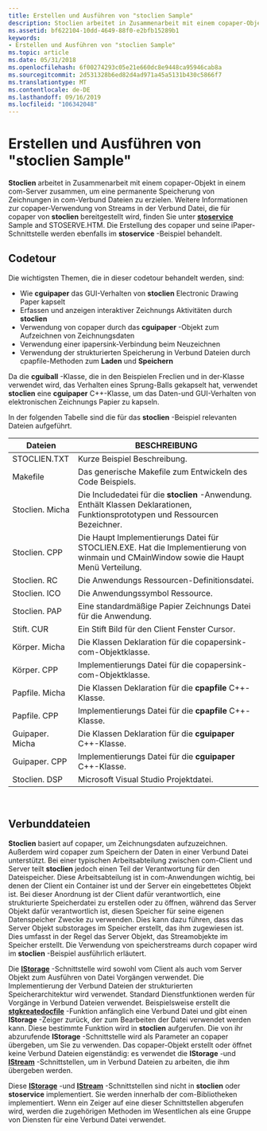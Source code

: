 ```yaml
---
title: Erstellen und Ausführen von "stoclien Sample"
description: Stoclien arbeitet in Zusammenarbeit mit einem copaper-Objekt in einem com-Server zusammen, um eine permanente Speicherung von Zeichnungen in com-Verbund Dateien zu erzielen.
ms.assetid: bf622104-10dd-4649-88f0-e2bfb15289b1
keywords:
- Erstellen und Ausführen von "stoclien Sample"
ms.topic: article
ms.date: 05/31/2018
ms.openlocfilehash: 6f00274293c05e21e660dc8e9448ca95946cab8a
ms.sourcegitcommit: 2d531328b6ed82d4ad971a45a5131b430c5866f7
ms.translationtype: MT
ms.contentlocale: de-DE
ms.lasthandoff: 09/16/2019
ms.locfileid: "106342048"
---
```

# <a name="create-and-run-stoclien-sample"></a>Erstellen und Ausführen von "stoclien Sample"

**Stoclien** arbeitet in Zusammenarbeit mit einem copaper-Objekt in einem com-Server zusammen, um eine permanente Speicherung von Zeichnungen in com-Verbund Dateien zu erzielen. Weitere Informationen zur copaper-Verwendung von Streams in der Verbund Datei, die für copaper von **stoclien** bereitgestellt wird, finden Sie unter [**stoservice**](structured-storage-server-sample--stoserve-.md) Sample and STOSERVE.HTM. Die Erstellung des copaper und seine iPaper-Schnittstelle werden ebenfalls im **stoservice** -Beispiel behandelt.

## <a name="code-tour"></a>Codetour

Die wichtigsten Themen, die in dieser codetour behandelt werden, sind:

-   Wie **cguipaper** das GUI-Verhalten von **stoclien** Electronic Drawing Paper kapselt
-   Erfassen und anzeigen interaktiver Zeichnungs Aktivitäten durch **stoclien**
-   Verwendung von copaper durch das **cguipaper** -Objekt zum Aufzeichnen von Zeichnungsdaten
-   Verwendung einer ipapersink-Verbindung beim Neuzeichnen
-   Verwendung der strukturierten Speicherung in Verbund Dateien durch cpapfile-Methoden zum **Laden** und **Speichern**

Da die **cguiball** -Klasse, die in den Beispielen Freclien und in der-Klasse verwendet wird, das Verhalten eines Sprung-Balls gekapselt hat, verwendet **stoclien** eine **cguipaper** C++-Klasse, um das Daten-und GUI-Verhalten von elektronischen Zeichnungs Papier zu kapseln.

In der folgenden Tabelle sind die für das **stoclien** -Beispiel relevanten Dateien aufgeführt.



| Dateien        | BESCHREIBUNG                                                                                                                      |
|--------------|----------------------------------------------------------------------------------------------------------------------------------|
| STOCLIEN.TXT | Kurze Beispiel Beschreibung.                                                                                                        |
| Makefile     | Das generische Makefile zum Entwickeln des Code Beispiels.                                                                               |
| Stoclien. Micha   | Die Includedatei für die **stoclien** -Anwendung. Enthält Klassen Deklarationen, Funktionsprototypen und Ressourcen Bezeichner.   |
| Stoclien. CPP | Die Haupt Implementierungs Datei für STOCLIEN.EXE. Hat die Implementierung von winmain und CMainWindow sowie die Haupt Menü Verteilung. |
| Stoclien. RC  | Die Anwendungs Ressourcen-Definitionsdatei.                                                                                        |
| Stoclien. ICO | Die Anwendungssymbol Ressource.                                                                                                   |
| Stoclien. PAP | Eine standardmäßige Papier Zeichnungs Datei für die Anwendung.                                                                                |
| Stift. CUR   | Ein Stift Bild für den Client Fenster Cursor.                                                                                     |
| Körper. Micha       | Die Klassen Deklaration für die copapersink-com-Objektklasse.                                                                      |
| Körper. CPP     | Implementierungs Datei für die copapersink-com-Objektklasse.                                                                        |
| Papfile. Micha    | Die Klassen Deklaration für die **cpapfile** C++-Klasse.                                                                            |
| Papfile. CPP  | Implementierungs Datei für die **cpapfile** C++-Klasse.                                                                              |
| Guipaper. Micha   | Die Klassen Deklaration für die **cguipaper** C++-Klasse.                                                                           |
| Guipaper. CPP | Implementierungs Datei für die **cguipaper** C++-Klasse.                                                                             |
| Stoclien. DSP | Microsoft Visual Studio Projektdatei.                                                                                            |



 

## <a name="compound-files"></a>Verbunddateien

**Stoclien** basiert auf copaper, um Zeichnungsdaten aufzuzeichnen. Außerdem wird copaper zum Speichern der Daten in einer Verbund Datei unterstützt. Bei einer typischen Arbeitsabteilung zwischen com-Client und Server teilt **stoclien** jedoch einen Teil der Verantwortung für den Dateispeicher. Diese Arbeitsabteilung ist in com-Anwendungen wichtig, bei denen der Client ein Container ist und der Server ein eingebettetes Objekt ist. Bei dieser Anordnung ist der Client dafür verantwortlich, eine strukturierte Speicherdatei zu erstellen oder zu öffnen, während das Server Objekt dafür verantwortlich ist, diesen Speicher für seine eigenen Datenspeicher Zwecke zu verwenden. Dies kann dazu führen, dass das Server Objekt substorages im Speicher erstellt, das ihm zugewiesen ist. Dies umfasst in der Regel das Server Objekt, das Streamobjekte im Speicher erstellt. Die Verwendung von speicherstreams durch copaper wird im **stoclien** -Beispiel ausführlich erläutert.

Die [**IStorage**](/windows/desktop/api/Objidl/nn-objidl-istorage) -Schnittstelle wird sowohl vom Client als auch vom Server Objekt zum Ausführen von Datei Vorgängen verwendet. Die Implementierung der Verbund Dateien der strukturierten Speicherarchitektur wird verwendet. Standard Dienstfunktionen werden für Vorgänge in Verbund Dateien verwendet. Beispielsweise erstellt die [**stgkreatedocfile**](/windows/desktop/api/coml2api/nf-coml2api-stgcreatedocfile) -Funktion anfänglich eine Verbund Datei und gibt einen **IStorage** -Zeiger zurück, der zum Bearbeiten der Datei verwendet werden kann. Diese bestimmte Funktion wird in **stoclien** aufgerufen. Die von ihr abzurufende **IStorage** -Schnittstelle wird als Parameter an copaper übergeben, um Sie zu verwenden. Das copaper-Objekt erstellt oder öffnet keine Verbund Dateien eigenständig: es verwendet die **IStorage** -und [**IStream**](/windows/desktop/api/Objidl/nn-objidl-istream) -Schnittstellen, um in Verbund Dateien zu arbeiten, die ihm übergeben werden.

Diese [**IStorage**](/windows/desktop/api/Objidl/nn-objidl-istorage) -und [**IStream**](/windows/desktop/api/Objidl/nn-objidl-istream) -Schnittstellen sind nicht in **stoclien** oder **stoservice** implementiert. Sie werden innerhalb der com-Bibliotheken implementiert. Wenn ein Zeiger auf eine dieser Schnittstellen abgerufen wird, werden die zugehörigen Methoden im Wesentlichen als eine Gruppe von Diensten für eine Verbund Datei verwendet.

 

 




